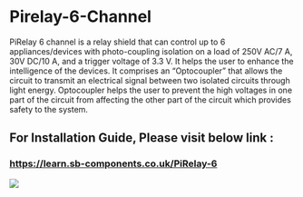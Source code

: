 # Pirelay-6-Channel

PiRelay 6 channel is a relay shield that can control up to 6 appliances/devices with photo-coupling isolation on a load of 250V AC/7 A, 30V DC/10 A, and a trigger voltage of 3.3 V. It helps the user to enhance the intelligence of the devices. It comprises an “Optocoupler” that allows the circuit to transmit an electrical signal between two isolated circuits through light energy. Optocoupler helps the user to prevent the high voltages in one part of the circuit from affecting the other part of the circuit which provides safety to the system.

## For Installation Guide, Please visit below link :

### <a href="https://learn.sb-components.co.uk/PiRelay-6" > https://learn.sb-components.co.uk/PiRelay-6 </a>

<img src="https://cdn.shopify.com/s/files/1/1217/2104/products/6channelRelayBoardforPi3PiRelay6_900x.png" > 
